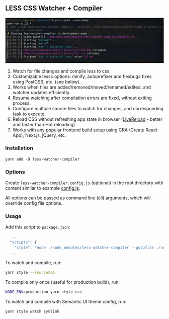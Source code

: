 ## LESS CSS Watcher + Compiler
![less-watcher-compiler-cli](docs/less-watcher-compiler.png)
1. Watch for file changes and compile less to css. 
2. Customizable lessc options: minify, autoprefixer and flexbugs fixes using PostCSS, etc. (see below).
3. Works when files are added/removed/moved/renamed/edited, and watcher updates efficiently. 
4. Resume watching after compilation errors are fixed, without exiting process.
5. Configure multiple source files to watch for changes, and corresponding task to execute.
6. Reload CSS without refreshing app state in browser ([LiveReload](https://chrome.google.com/webstore/detail/livereload/jnihajbhpnppcggbcgedagnkighmdlei?hl=en) - better and faster than Hot reloading)
7. Works with any popular frontend build setup using CRA (Create React App), Next.js, jQuery, etc.

### Installation
```
yarn add -D less-watcher-compiler
```

### Options
Create `less-watcher-compiler.config.js` (optional) in the root directory with content similar to example [config.js](config.js).

All options can be passed as command line (cli) arguments, which will override config file options.

### Usage
Add this script to `package.json`:
```js
  ...
  "scripts": {
    "style": "node ./node_modules/less-watcher-compiler --gulpfile ./node_modules/less-watcher-compiler/gulpfile.js --cwd ./"
  ...
```

To watch and compile, run:
```bash
yarn style --sourcemap
```

To compile only once (useful for production build), run:
```bash
NODE_ENV=production yarn style css
```

To watch and compile with Semantic UI theme.config, run:
```bash
yarn style watch symlink
```
